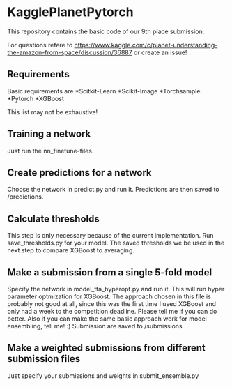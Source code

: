 # KagglePlanetPytorch
This repository contains the basic code of our 9th place submission.

For questions refere to https://www.kaggle.com/c/planet-understanding-the-amazon-from-space/discussion/36887 or create an issue!

## Requirements
Basic requirements are
  *Scitkit-Learn
  *Scikit-Image
  *Torchsample
  *Pytorch
  *XGBoost

This list may not be exhaustive!

## Training a network
Just run the nn_finetune-files.

## Create predictions for a network
Choose the network in predict.py and run it. Predictions are then saved to /predictions.

## Calculate thresholds
This step is only necessary because of the current implementation. Run save_thresholds.py for your model. The saved thresholds we be used in the next step to compare XGBoost to averaging.

## Make a submission from a single 5-fold model
Specify the network in model_tta_hyperopt.py and run it. This will run hyper parameter optmization for XGBoost. The approach chosen in this file is probably not good at all, since this was the first time I used XGBoost and only had a week to the competition deadline. Please tell me if you can do better. Also if you can make the same basic approach work for model ensembling, tell me! :)
Submission are saved to /submissions

## Make a weighted submissions from different submission files
Just specify your submissions and weights in submit_ensemble.py
